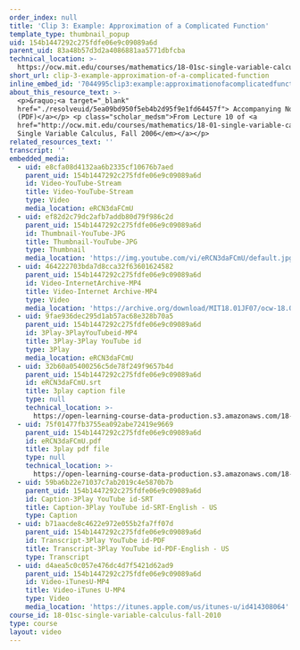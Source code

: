 ```yaml
---
order_index: null
title: 'Clip 3: Example: Approximation of a Complicated Function'
template_type: thumbnail_popup
uid: 154b1447292c275fdfe06e9c09089a6d
parent_uid: 83a48b57d3d2a4086881aa5771dbfcba
technical_location: >-
  https://ocw.mit.edu/courses/mathematics/18-01sc-single-variable-calculus-fall-2010/unit-2-applications-of-differentiation/part-a-approximation-and-curve-sketching/session-26-using-quadratic-approximations/clip-3-example-approximation-of-a-complicated-function
short_url: clip-3-example-approximation-of-a-complicated-function
inline_embed_id: '7044995clip3:example:approximationofacomplicatedfunction3612068'
about_this_resource_text: >-
  <p>&raquo;<a target="_blank"
  href="./resolveuid/5ea09bd950f5eb4b2d95f9e1fd64457f"> Accompanying Notes
  (PDF)</a></p> <p class="scholar_medsm">From Lecture 10 of <a
  href="http://ocw.mit.edu/courses/mathematics/18-01-single-variable-calculus-fall-2006/video-lectures/"><em>18.01
  Single Variable Calculus, Fall 2006</em></a></p>
related_resources_text: ''
transcript: ''
embedded_media:
  - uid: e8cfa08d4132aa6b2335cf10676b7aed
    parent_uid: 154b1447292c275fdfe06e9c09089a6d
    id: Video-YouTube-Stream
    title: Video-YouTube-Stream
    type: Video
    media_location: eRCN3daFCmU
  - uid: ef82d2c79dc2afb7addb80d79f986c2d
    parent_uid: 154b1447292c275fdfe06e9c09089a6d
    id: Thumbnail-YouTube-JPG
    title: Thumbnail-YouTube-JPG
    type: Thumbnail
    media_location: 'https://img.youtube.com/vi/eRCN3daFCmU/default.jpg'
  - uid: 464222703bda7d8cca32f63601624582
    parent_uid: 154b1447292c275fdfe06e9c09089a6d
    id: Video-InternetArchive-MP4
    title: Video-Internet Archive-MP4
    type: Video
    media_location: 'https://archive.org/download/MIT18.01JF07/ocw-18.01-f07-lec10_300k.mp4'
  - uid: 9fae936dec295d1ab57ac68e328b70a5
    parent_uid: 154b1447292c275fdfe06e9c09089a6d
    id: 3Play-3PlayYouTubeid-MP4
    title: 3Play-3Play YouTube id
    type: 3Play
    media_location: eRCN3daFCmU
  - uid: 32b60a05400256c5de78f249f9657b4d
    parent_uid: 154b1447292c275fdfe06e9c09089a6d
    id: eRCN3daFCmU.srt
    title: 3play caption file
    type: null
    technical_location: >-
      https://open-learning-course-data-production.s3.amazonaws.com/18-01sc-single-variable-calculus-fall-2010/2911ff11825e45d2890742b2122dfb8b_eRCN3daFCmU.srt
  - uid: 75f01477fb3755ea092abe72419e9669
    parent_uid: 154b1447292c275fdfe06e9c09089a6d
    id: eRCN3daFCmU.pdf
    title: 3play pdf file
    type: null
    technical_location: >-
      https://open-learning-course-data-production.s3.amazonaws.com/18-01sc-single-variable-calculus-fall-2010/e03d2a97f806d554a4d402ace792c64a_eRCN3daFCmU.pdf
  - uid: 59ba6b22e71037c7ab2019c4e5870b7b
    parent_uid: 154b1447292c275fdfe06e9c09089a6d
    id: Caption-3Play YouTube id-SRT
    title: Caption-3Play YouTube id-SRT-English - US
    type: Caption
  - uid: b71aacde8c4622e972e055b2fa7ff07d
    parent_uid: 154b1447292c275fdfe06e9c09089a6d
    id: Transcript-3Play YouTube id-PDF
    title: Transcript-3Play YouTube id-PDF-English - US
    type: Transcript
  - uid: d4aea5c0c057e476dc4d7f5421d62ad9
    parent_uid: 154b1447292c275fdfe06e9c09089a6d
    id: Video-iTunesU-MP4
    title: Video-iTunes U-MP4
    type: Video
    media_location: 'https://itunes.apple.com/us/itunes-u/id414308064'
course_id: 18-01sc-single-variable-calculus-fall-2010
type: course
layout: video
---
```

